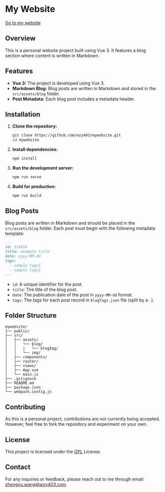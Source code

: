 # My Website

[Go to my website](https://www.wzy403.com/)

## Overview

This is a personal website project built using Vue 3. It features a blog section where content is written in Markdown.

## Features

- **Vue 3:** The project is developed using Vue 3.
- **Markdown Blog:** Blog posts are written in Markdown and stored in the `src/assets/blog` folder.
- **Post Metadata:** Each blog post includes a metadata header.

## Installation

1. **Clone the repository:**
    ```sh
    git clone https://github.com/wzy403/mywebsite.git
    cd mywebsite
    ```

2. **Install dependencies:**
    ```sh
    npm install
    ```

3. **Run the development server:**
    ```sh
    npm run serve
    ```

4. **Build for production:**
    ```sh
    npm run build
    ```

## Blog Posts

Blog posts are written in Markdown and should be placed in the `src/assets/blog` folder. Each post must begin with the following metadata template:

```markdown
---
id: 114514
title: example title
date: yyyy-MM-dd
tags: 
  - sample tags1
  - sample tags2
---
```

- `id`: A unique identifier for the post.
- `title`: The title of the blog post.
- `date`: The publication date of the post in `yyyy-MM-dd` format.
- `tags`: The tags for each post record in `blogTags.json` file (split by a `-`).

## Folder Structure

```
mywebsite/
├── public/
├── src/
│   ├── assets/
│   │   └── blog/
│   │   │   └── blogImg/
│   │   └── img/
│   ├── components/
|   ├── router/
│   ├── views/
│   ├── App.vue
│   └── main.js
├── .gitignore
├── README.md
├── package.json
└── webpack.config.js
```

## Contributing

As this is a personal project, contributions are not currently being accepted. However, feel free to fork the repository and experiment on your own.

## License

This project is licensed under the [GPL](LICENSE) License.

## Contact

For any inquiries or feedback, please reach out to me through email: zhengyu.wang@wzy403.com.

